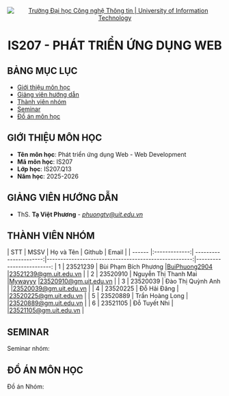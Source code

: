 <p align="center">
  <a href="https://www.uit.edu.vn/" title="Trường Đại học Công nghệ Thông tin" style="border: 5;">
    <img src="https://i.imgur.com/WmMnSRt.png" alt="Trường Đại học Công nghệ Thông tin | University of Information Technology">
  </a>
</p>

<!-- Title -->
<h1 align="center"><b>IS207 - PHÁT TRIỂN ỨNG DỤNG WEB</b></h1>

## BẢNG MỤC LỤC
* [ Giới thiệu môn học](#gioithieumonhoc)
* [ Giảng viên hướng dẫn](#giangvien)
* [ Thành viên nhóm](#thanhvien)
* [ Seminar](#seminar)
* [ Đồ án môn học](#doan)


## GIỚI THIỆU MÔN HỌC
<a name="gioithieumonhoc"></a>
* **Tên môn học**: Phát triển ứng dụng Web - Web Development
* **Mã môn học**: IS207
* **Lớp học**: IS207.Q13
* **Năm học**: 2025-2026

## GIẢNG VIÊN HƯỚNG DẪN
<a name="giangvien"></a>
* ThS. **Tạ Việt Phương** - *phuongtv@uit.edu.vn*

## THÀNH VIÊN NHÓM
<a name="thanhvien"></a>
| STT    | MSSV          | Họ và Tên              | Github                                               | Email                   |
| ------ |:-------------:| ----------------------:|-----------------------------------------------------:|-------------------------:
| 1      | 23521239      | Bùi Phạm Bích Phương   |[BuiPhuong2904](https://github.com/BuiPhuong2904)     |23521239@gm.uit.edu.vn   |
| 2      | 23520910      | Nguyễn Thị Thanh Mai   |[Mywayyy](https://github.com/Mywayyy)                 |23520910@gm.uit.edu.vn   |
| 3      | 23520039      | Đào Thị Quỳnh Anh      |                                                      |23520039@gm.uit.edu.vn   |
| 4      | 23520225      | Đỗ Hải Đăng            |                                                      |23520225@gm.uit.edu.vn   |
| 5      | 23520889      | Trần Hoàng Long        |                                                      |23520889@gm.uit.edu.vn   |
| 6      | 23521105      | Đỗ Tuyết Nhi           |                                                      |23521105@gm.uit.edu.vn   |

## SEMINAR
<a name="seminar"></a>
Seminar nhóm:

## ĐỒ ÁN MÔN HỌC
<a name="doan"></a>
Đồ án Nhóm: 
